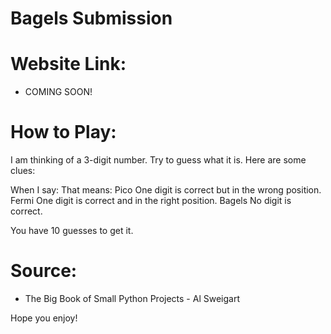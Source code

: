 # Bagels Submission

# Website Link:

- COMING SOON!

# How to Play:

I am thinking of a 3-digit number. 
Try to guess what it is.
Here are some clues:

When I say:        That means:
    Pico           One digit is correct but in the wrong position.
    Fermi          One digit is correct and in the right position.
    Bagels         No digit is correct.
    
You have 10 guesses to get it.

# Source:
- The Big Book of Small Python Projects - Al Sweigart

Hope you enjoy!